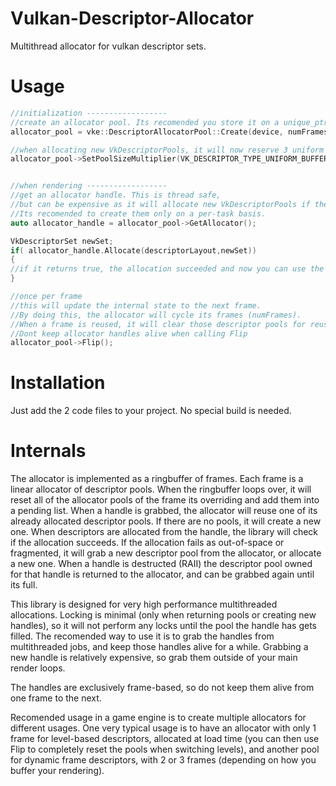 # Vulkan-Descriptor-Allocator
Multithread allocator for vulkan descriptor sets.

# Usage
```cpp
//initialization ------------------
//create an allocator pool. Its recomended you store it on a unique_ptr
allocator_pool = vke::DescriptorAllocatorPool::Create(device, numFrames);

//when allocating new VkDescriptorPools, it will now reserve 3 uniform buffer descriptors per descriptor set.
allocator_pool->SetPoolSizeMultiplier(VK_DESCRIPTOR_TYPE_UNIFORM_BUFFER,3.f /* multiplier*/) = 0;


//when rendering ------------------
//get an allocator handle. This is thread safe, 
//but can be expensive as it will allocate new VkDescriptorPools if there are no reusable ones. 
//Its recomended to create them only on a per-task basis.
auto allocator_handle = allocator_pool->GetAllocator();

VkDescriptorSet newSet;
if( allocator_handle.Allocate(descriptorLayout,newSet))
{
//if it returns true, the allocation succeeded and now you can use the newly allocated set.
}

//once per frame
//this will update the internal state to the next frame. 
//By doing this, the allocator will cycle its frames (numFrames). 
//When a frame is reused, it will clear those descriptor pools for reuse. 
//Dont keep allocator handles alive when calling Flip
allocator_pool->Flip();

```

# Installation
Just add the 2 code files to your project. No special build is needed.

# Internals
The allocator is implemented as a ringbuffer of frames. Each frame is a linear allocator of descriptor pools. When the ringbuffer loops over, it will reset all of the allocator pools of the frame its overriding and add them into a pending list. When a handle is grabbed, the allocator will reuse one of its already allocated descriptor pools. If there are no pools, it will create a new one. 
When descriptors are allocated from the handle, the library will check if the allocation succeeds. If the allocation fails as out-of-space or fragmented, it will grab a new descriptor pool from the allocator, or allocate a new one.
When a handle is destructed (RAII) the descriptor pool owned for that handle is returned to the allocator, and can be grabbed again until its full.

This library is designed for very high performance multithreaded allocations. Locking is minimal (only when returning pools or creating new handles), so it will not perform any locks until the pool the handle has gets filled. The recomended way to use it is to grab the handles from multithreaded jobs, and keep those handles alive for a while. Grabbing a new handle is relatively expensive, so grab them outside of your main render loops.

The handles are exclusively frame-based, so do not keep them alive from one frame to the next.

Recomended usage in a game engine is to create multiple allocators for different usages. One very typical usage is to have an allocator with only 1 frame for level-based descriptors, allocated at load time (you can then use Flip to completely reset the pools when switching levels), and another pool for dynamic frame descriptors, with 2 or 3 frames (depending on how you buffer your rendering).

